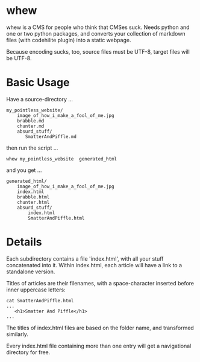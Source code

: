 whew
====

whew is a CMS for people who think that CMSes suck. Needs python and one or two python packages, and converts your collection of markdown files (with codehilite plugin) into a static webpage.

Because encoding sucks, too, source files must be UTF-8, target files will be UTF-8.


Basic Usage
===========

Have a source-directory ...


    my_pointless_website/
        image_of_how_i_make_a_fool_of_me.jpg
        brabble.md
        chunter.md
        absurd_stuff/
           SmatterAndPiffle.md

then run the script ...


    whew my_pointless_website  generated_html


and you get ...

    generated_html/
        image_of_how_i_make_a_fool_of_me.jpg
        index.html
        brabble.html
        chunter.html
        absurd_stuff/
            index.html
            SmatterAndPiffle.html

Details
=======

Each subdirectory contains a file 'index.html', with all your stuff concatenated into it. 
Within index.html, each article will have a link to a standalone version.

Titles of articles are their filenames, with a space-character inserted before inner uppercase letters:

    cat SmatterAndPiffle.html
    ...
       <h1>Smatter And Piffle</h1>
    ...

The titles of index.html files are based on the folder name, and transformed similarly.

Every index.html file containing more than one entry will get a navigational directory for free.
